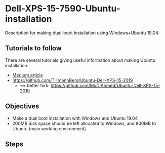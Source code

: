 # Dell-XPS-15-7590-Ubuntu-installation
Description for making dual-boot installation using Windows+Ubuntu 19.04.

## Tutorials to follow

There are several tutorials giving useful information about making Ubuntu installation:

 - [Medium article](https://medium.com/@tylergwlum/my-journey-installing-ubuntu-18-04-on-the-dell-xps-15-7590-2019-756f738a6447)
 - https://github.com/TillmannBerg/Ubuntu-Dell-XPS-15-2019
   - ==> better fork: https://github.com/MuDiAhmed/Ubuntu-Dell-XPS-15-2019
   
## Objectives

 - Make a dual boot installation with Windows and Ubuntu 19.04
 - 200MB disk space should be left allocated to Windows, and 800MB to Ubuntu (main working environment)

## Steps


